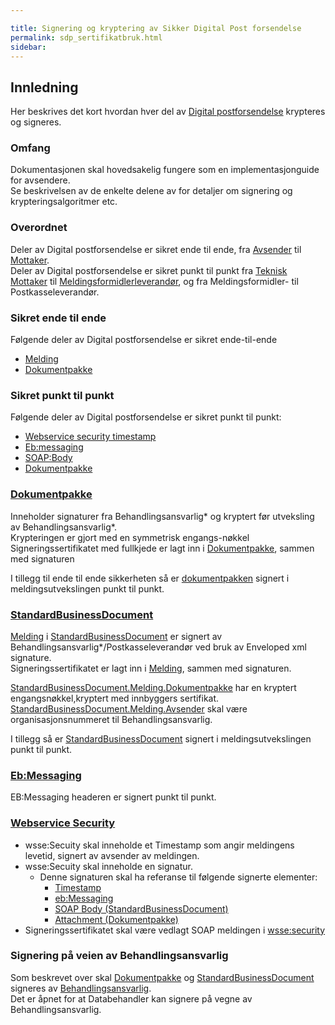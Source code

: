 ```yaml
---

title: Signering og kryptering av Sikker Digital Post forsendelse  
permalink: sdp_sertifikatbruk.html
sidebar:
---
```


## Innledning

Her beskrives det kort hvordan hver del av [Digital
postforsendelse](meldingsstruktur.md) krypteres og signeres.

### Omfang

Dokumentasjonen skal hovedsakelig fungere som en implementasjonguide for
avsendere.  
Se beskrivelsen av de enkelte delene av for detaljer om signering og
krypteringsalgoritmer etc.

### Overordnet

Deler av Digital postforsendelse er sikret ende til ende, fra
[Avsender](StandardBusinessDocument/Melding/Avsender.md) til
[Mottaker](StandardBusinessDocument/Melding/Mottaker.md).  
Deler av Digital postforsendelse er sikret punkt til punkt fra [Teknisk
Mottaker](UserMessage/PartyInfo.md) til
[Meldingsformidlerleverandør](UserMessage/PartyInfo.md), og fra
Meldingsformidler- til Postkasseleverandør.

### Sikret ende til ende

Følgende deler av Digital postforsendelse er sikret ende-til-ende

  - [Melding](StandardBusinessDocument/Melding/)
  - [Dokumentpakke](Dokumentpakke/ASiC.md)

### Sikret punkt til punkt

Følgende deler av Digital postforsendelse er sikret punkt til punkt:

  - [Webservice security timestamp](WebserviceSecurity.md)
  - [Eb:messaging](ebMS30.md)
  - [SOAP:Body](StandardBusinessDocument/)
  - [Dokumentpakke](Dokumentpakke/)

### [Dokumentpakke](Dokumentpakke/)

Inneholder signaturer fra Behandlingsansvarlig\* og kryptert før
utveksling av Behandlingsansvarlig\*.  
Krypteringen er gjort med en symmetrisk engangs-nøkkel  
Signeringssertifikatet med fullkjede er lagt inn i
[Dokumentpakke](Dokumentpakke/), sammen med signaturen

I tillegg til ende til ende sikkerheten så er
[dokumentpakken](Dokumentpakke/) signert i meldingsutvekslingen punkt
til punkt.

### [StandardBusinessDocument](StandardBusinessDocument/)

[Melding](StandardBusinessDocument/Melding/) i
[StandardBusinessDocument](StandardBusinessDocument/) er signert av
Behandlingsansvarlig\*/Postkasseleverandør ved bruk av Enveloped xml
signature.  
Signeringssertifikatet er lagt inn i
[Melding](StandardBusinessDocument/Melding/), sammen med signaturen.

[StandardBusinessDocument.Melding.Dokumentpakke](StandardBusinessDocument/Melding/Dokumentpakke.md)
har en kryptert engangsnøkkel,kryptert med innbyggers sertifikat.  
[StandardBusinessDocument.Melding.Avsender](StandardBusinessDocument/Melding/Avsender.md)
skal være organisasjonsnummeret til Behandlingsansvarlig.

I tillegg så er [StandardBusinessDocument](StandardBusinessDocument/)
signert i meldingsutvekslingen punkt til punkt.

### [Eb:Messaging](ebMS30.md)

EB:Messaging headeren er signert punkt til punkt.

### [Webservice Security](WebserviceSecurity.md)

  - wsse:Secuity skal inneholde et Timestamp som angir meldingens
    levetid, signert av avsender av meldingen.
  - wsse:Secuity skal inneholde en signatur.
      - Denne signaturen skal ha referanse til følgende signerte
        elementer:
          - [Timestamp](WebserviceSecurity.md)
          - [eb:Messaging](ebMS30.md)
          - [SOAP Body
            (StandardBusinessDocument)](StandardBusinessDocument/)
          - [Attachment (Dokumentpakke)](Dokumentpakke/)
  - Signeringssertifikatet skal være vedlagt SOAP meldingen i
    [wsse:security](WebserviceSecurity.md)

### Signering på veien av Behandlingsansvarlig

Som beskrevet over skal [Dokumentpakke](Dokumentpakke/) og
[StandardBusinessDocument](StandardBusinessDocument/) signeres av
[Behandlingsansvarlig](Aktorer.md).  
Det er åpnet for at Databehandler kan signere på vegne av
Behandlingsansvarlig.
